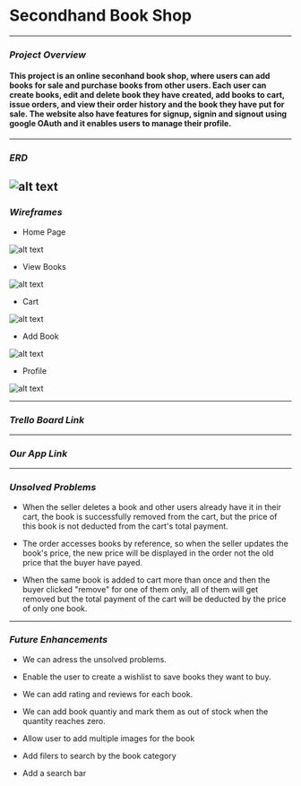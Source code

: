 # **Secondhand Book Shop**

---

### _Project Overview_

#### This project is an online seconhand book shop, where users can add books for sale and purchase books from other users. Each user can create books, edit and delete book they have created, add books to cart, issue orders, and view their order history and the book they have put for sale. The website also have features for signup, signin and signout using google OAuth and it enables users to manage their profile.

---

### _ERD_

## ![alt text](project2updated.drawio.png)

### _Wireframes_

- Home Page

![alt text](<home page.png>)

- View Books

![alt text](BookLibrary.png)

- Cart

![alt text](Cart.png)

- Add Book

![alt text](<Add Book.png>)

- Profile

![alt text](Profile.png)

---

### _Trello Board Link_

---

### _Our App Link_

---

### _Unsolved Problems_

- When the seller deletes a book and other users already have it in their cart, the book is successfully removed from the cart, but the price of this book is not deducted from the cart's total payment.

- The order accesses books by reference, so when the seller updates the book's price, the new price will be displayed in the order not the old price that the buyer have payed.

- When the same book is added to cart more than once and then the buyer clicked "remove" for one of them only, all of them will get removed but the total payment of the cart will be deducted by the price of only one book.

---

### _Future Enhancements_

- We can adress the unsolved problems.

- Enable the user to create a wishlist to save books they want to buy.

- We can add rating and reviews for each book.

- We can add book quantiy and mark them as out of stock when the quantity reaches zero.

- Allow user to add multiple images for the book

- Add filers to search by the book category

- Add a search bar
